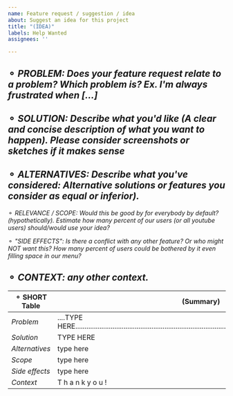 ```yaml
---
name: Feature request / suggestion / idea
about: Suggest an idea for this project
title: "(IDEA)"
labels: Help Wanted
assignees: ''

---
```


⚬ _PROBLEM: Does your feature request relate to a problem? Which problem is? Ex. I'm always frustrated when [...]_ 
------
 ⚬ _SOLUTION: Describe what you'd like (A clear and concise description of what you want to happen). Please consider screenshots or sketches if it makes sense_
------
 ⚬ _ALTERNATIVES: Describe what you've considered: Alternative solutions or features you consider as equal or inferior)._
------
 ⚬ _RELEVANCE / SCOPE:  Would this be good by for everybody by default? (hypothetically). Estimate how many percent of our users (or all youtube users) should/would use your idea?_

 ⚬ _"SIDE EFFECTS":  Is there a conflict with any other feature? Or who might NOT want this? How many percent of users could be bothered by it even filling space in our menu?_

 ⚬ _CONTEXT:  any other context._
------
 ⚬ SHORT Table | (Summary)   
------------ | -------------
*Problem*     | ....TYPE  HERE.................................................................................................................................................
*Solution*     |       TYPE HERE         
*Alternatives*|         type here
*Scope*         |           type here
*Side effects*|             type here
*Context*      |         T h a n k     y o u !
